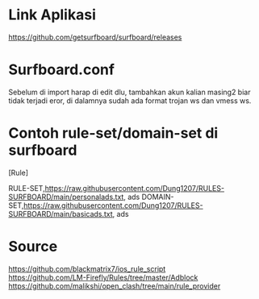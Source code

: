 # Link Aplikasi

https://github.com/getsurfboard/surfboard/releases

# Surfboard.conf

Sebelum di import harap di edit dlu, tambahkan akun kalian masing2 biar tidak terjadi eror, di dalamnya sudah ada format trojan ws dan vmess ws.


# Contoh rule-set/domain-set di surfboard

[Rule]

RULE-SET,https://raw.githubusercontent.com/Dung1207/RULES-SURFBOARD/main/personalads.txt, ads
DOMAIN-SET,https://raw.githubusercontent.com/Dung1207/RULES-SURFBOARD/main/basicads.txt, ads

# Source
https://github.com/blackmatrix7/ios_rule_script   
https://github.com/LM-Firefly/Rules/tree/master/Adblock
https://github.com/malikshi/open_clash/tree/main/rule_provider
